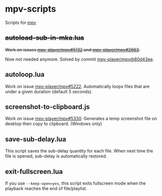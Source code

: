 # mpv-scripts
Scripts for [mpv](https://github.com/mpv-player/mpv)

## ~~autoload-sub-in-mka.lua~~
~~Work on issues [mpv-player/mpv#5132](https://github.com/mpv-player/mpv/issues/5132) and [mpv-player/mpv#2663](https://github.com/mpv-player/mpv/issues/2663).~~

Now not needed anymore. Solved by commit [mpv-player/mpv@80d43ee](https://github.com/mpv-player/mpv/commit/80d43ee4e692f13358f134c906ba2c5439ecde5f).

## autoloop.lua
Work on issue [mpv-player/mpv#5222](https://github.com/mpv-player/mpv/issues/5222).
Automatically loops files that are under a given duration (default 5 seconds).

## screenshot-to-clipboard.js
Work on issue [mpv-player/mpv#5330](https://github.com/mpv-player/mpv/issues/5330).
Generates a temp screenshot file on desktop then copy to clipboard. (Windows only)

## save-sub-delay.lua
This script saves the sub-delay quantity for each file. When next time the file is opened, sub-delay is automatically restored.

## exit-fullscreen.lua
If you use `--keep-open=yes`, this script exits fullscreen mode when the playback reaches the end of file/playlist.
